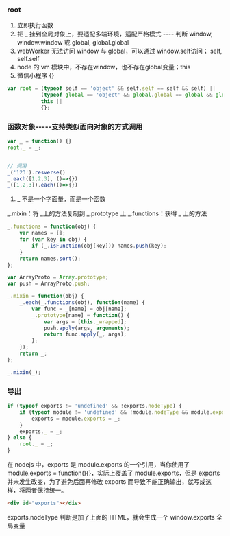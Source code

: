### root

1. 立即执行函数
2. 把 _ 挂到全局对象上，要适配多端环境，适配严格模式 ---- 判断 window, window.window 或 global, global.global
3. webWorker 无法访问 window 与 global，可以通过 window.self访问； self, self.self
4. node 的 vm 模块中，不存在window，也不存在global变量；this
5. 微信小程序 {}

```js
var root = (typeof self == 'object' && self.self == self && self) ||
           (typeof global == 'object' && global.global == global && global) ||
           this ||
           {};
```

### 函数对象-----支持类似面向对象的方式调用

```js
var _ = function() {}
root._ = _;


// 调用
_('123').resverse()
_.each([1,2,3], ()=>{})
_([1,2,3]).each(()=>{})
```

1. _ 不是一个字面量，而是一个函数


_.mixin：将 _上的方法复制到 _.prototype 上
_.functions：获得 _ 上的方法

```js
_.functions = function(obj) {
    var names = [];
    for (var key in obj) {
        if (_.isFunction(obj[key])) names.push(key);
    }
    return names.sort();
};

var ArrayProto = Array.prototype;
var push = ArrayProto.push;

_.mixin = function(obj) {
    _.each(_.functions(obj), function(name) {
        var func = _[name] = obj[name];
        _.prototype[name] = function() {
            var args = [this._wrapped];
            push.apply(args, arguments);
            return func.apply(_, args);
        };
    });
    return _;
};

_.mixin(_);
```

### 导出

```js
if (typeof exports != 'undefined' && !exports.nodeType) {
    if (typeof module != 'undefined' && !module.nodeType && module.exports) {
        exports = module.exports = _;
    }
    exports._ = _;
} else {
    root._ = _;
}
```

在 nodejs 中，exports 是 module.exports 的一个引用，当你使用了 module.exports = function(){}，实际上覆盖了 module.exports，但是 exports 并未发生改变，为了避免后面再修改 exports 而导致不能正确输出，就写成这样，将两者保持统一。

```html
<div id="exports"></div>
```

 exports.nodeType 判断是加了上面的 HTML，就会生成一个 window.exports 全局变量
